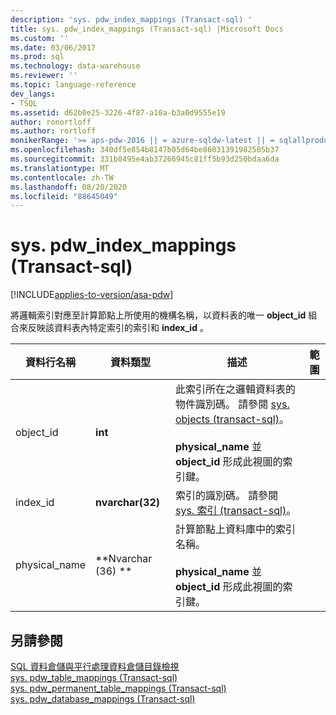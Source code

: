 ```yaml
---
description: 'sys. pdw_index_mappings (Transact-sql) '
title: sys. pdw_index_mappings (Transact-sql) |Microsoft Docs
ms.custom: ''
ms.date: 03/06/2017
ms.prod: sql
ms.technology: data-warehouse
ms.reviewer: ''
ms.topic: language-reference
dev_langs:
- TSQL
ms.assetid: d62b0e25-3226-4f87-a10a-b3a0d9555e19
author: ronortloff
ms.author: rortloff
monikerRange: '>= aps-pdw-2016 || = azure-sqldw-latest || = sqlallproducts-allversions'
ms.openlocfilehash: 340df5e854b8147b05d64be86031391982505b37
ms.sourcegitcommit: 331b8495e4ab37266945c81ff5b93d250bdaa6da
ms.translationtype: MT
ms.contentlocale: zh-TW
ms.lasthandoff: 08/20/2020
ms.locfileid: "88645049"
---
```

# <a name="syspdw_index_mappings-transact-sql"></a>sys. pdw_index_mappings (Transact-sql) 
[!INCLUDE[applies-to-version/asa-pdw](../../includes/applies-to-version/asa-pdw.md)]

  將邏輯索引對應至計算節點上所使用的機構名稱，以資料表的唯一 **object_id** 組合來反映該資料表內特定索引的索引和 **index_id** 。  
  
|資料行名稱|資料類型|描述|範圍|  
|-----------------|---------------|-----------------|-----------|  
|object_id|**int**|此索引所在之邏輯資料表的物件識別碼。 請參閱 [sys. objects &#40;transact-sql&#41;](../../relational-databases/system-catalog-views/sys-objects-transact-sql.md)。<br /><br /> **physical_name** 並 **object_id** 形成此視圖的索引鍵。||  
|index_id|**nvarchar(32)**|索引的識別碼。 請參閱 [sys. 索引 &#40;transact-sql&#41;](../../relational-databases/system-catalog-views/sys-indexes-transact-sql.md)。||  
|physical_name|**Nvarchar (36) **|計算節點上資料庫中的索引名稱。<br /><br /> **physical_name** 並 **object_id** 形成此視圖的索引鍵。||  
  
## <a name="see-also"></a>另請參閱  
 [SQL 資料倉儲與平行處理資料倉儲目錄檢視](../../relational-databases/system-catalog-views/sql-data-warehouse-and-parallel-data-warehouse-catalog-views.md)   
 [sys. pdw_table_mappings &#40;Transact-sql&#41;](../../relational-databases/system-catalog-views/sys-pdw-table-mappings-transact-sql.md)   
 [sys. pdw_permanent_table_mappings &#40;Transact-sql&#41;](../../relational-databases/system-catalog-views/sys-pdw-permanent-table-mappings-transact-sql.md)   
 [sys. pdw_database_mappings &#40;Transact-sql&#41;](../../relational-databases/system-catalog-views/sys-pdw-database-mappings-transact-sql.md)  
  
  
